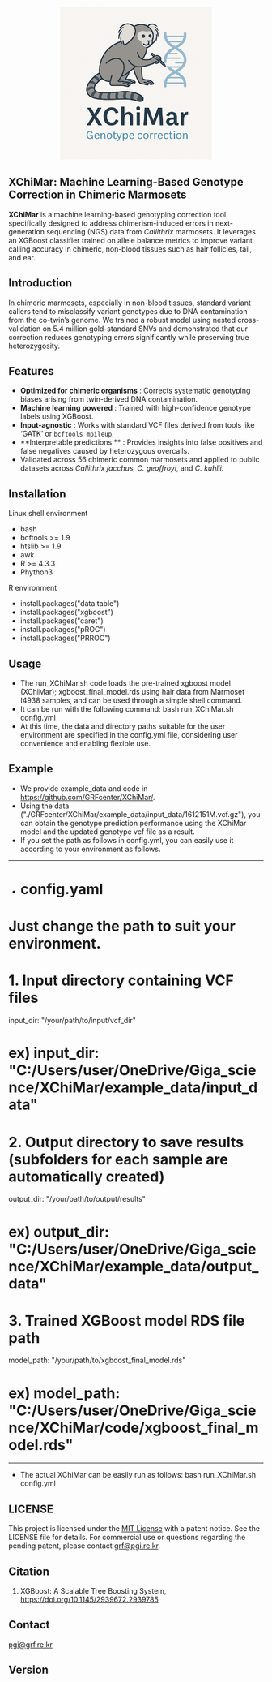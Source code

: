 <p align="center">
  <img src="./XChiMar_logo3.png" alt="XChiMar Logo" width="300"/>
</p>

## XChiMar: Machine Learning-Based Genotype Correction in Chimeric Marmosets

**XChiMar** is a machine learning-based genotyping correction tool specifically designed to address chimerism-induced errors in next-generation sequencing (NGS) data from _Callithrix_ marmosets. It leverages an XGBoost classifier trained on allele balance metrics to improve variant calling accuracy in chimeric, non-blood tissues such as hair follicles, tail, and ear.

## Introduction
In chimeric marmosets, especially in non-blood tissues, standard variant callers tend to misclassify variant genotypes due to DNA contamination from the co-twin’s genome. We trained a robust model using nested cross-validation on 5.4 million gold-standard SNVs and demonstrated that our correction reduces genotyping errors significantly while preserving true heterozygosity.

## Features
- **Optimized for chimeric organisms** : Corrects systematic genotyping biases arising from twin-derived DNA contamination.
- **Machine learning powered** : Trained with high-confidence genotype labels using XGBoost.
- **Input-agnostic** : Works with standard VCF files derived from tools like ‘GATK’ or `bcftools mpileup`.
- **Interpretable predictions ** : Provides insights into false positives and false negatives caused by heterozygous overcalls.
- Validated across 56 chimeric common marmosets and applied to public datasets across _Callithrix jacchus_, _C. geoffroyi_, and _C. kuhlii_. 

## Installation
Linux shell environment
- bash  
- bcftools >= 1.9
- htslib >= 1.9
- awk
- R >= 4.3.3
- Phython3

R environment
- install.packages("data.table")
- install.packages("xgboost")
- install.packages("caret")
- install.packages("pROC")
- install.packages("PRROC")
  
## Usage
- The run_XChiMar.sh code loads the pre-trained xgboost model (XChiMar); xgboost_final_model.rds using hair data from Marmoset I4938 
  samples, and can be used through a simple shell command. 
- It can be run with the following command: bash run_XChiMar.sh config.yml
- At this time, the data and directory paths suitable for the user environment are specified in the config.yml file, considering user 
  convenience and enabling flexible use.
  
## Example
- We provide example_data and code in https://github.com/GRFcenter/XChiMar/.
- Using the data ("./GRFcenter/XChiMar/example_data/input_data/1612151M.vcf.gz"), you can obtain the genotype prediction 
  performance using the XChiMar model and the updated genotype vcf file as a result.
- If you set the path as follows in config.yml, you can easily use it according to your environment as follows.
__________________________________________________________________________________________________
- # config.yaml
# Just change the path to suit your environment.

# 1. Input directory containing VCF files
input_dir: "/your/path/to/input/vcf_dir"
# ex) input_dir: "C:/Users/user/OneDrive/Giga_science/XChiMar/example_data/input_data"

# 2. Output directory to save results (subfolders for each sample are automatically created)
output_dir: "/your/path/to/output/results"
# ex) output_dir: "C:/Users/user/OneDrive/Giga_science/XChiMar/example_data/output_data"

# 3. Trained XGBoost model RDS file path
model_path: "/your/path/to/xgboost_final_model.rds"
# ex) model_path: "C:/Users/user/OneDrive/Giga_science/XChiMar/code/xgboost_final_model.rds"
__________________________________________________________________________________________________
- The actual XChiMar can be easily run as follows: bash run_XChiMar.sh config.yml
  
## LICENSE
This project is licensed under the [MIT License](LICENSE) with a patent notice. See the LICENSE file for details.
For commercial use or questions regarding the pending patent, please contact [grf@pgi.re.kr](mailto:grf@pgi.re.kr).

## Citation
 1. XGBoost: A Scalable Tree Boosting System, https://doi.org/10.1145/2939672.2939785
    
## Contact
pgi@grf.re.kr

## Version

